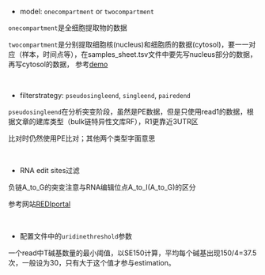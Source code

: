 - model: `onecompartment` or `twocompartment`
  
`onecompartment`是全细胞提取物的数据

`twocompartment`是分别提取细胞核(nucleus)和细胞质的数据(cytosol)，要一一对应（样本，时间点等），在samples_sheet.tsv文件中要先写nucleus部分的数据，再写cytosol的数据，
  参考[demo](https://github.com/IMSBCompBio/Halfpipe/blob/main/docs/mocksamplesheet_singleend_twocompartment.tsv)

</br>

- filterstrategy: `pseudosingleend`, `singleend`, `pairedend`

`pseudosingleend`在分析突变阶段，虽然是PE数据，但是只使用read1的数据，根据文章的建库类型（bulk链特异性文库RF），R1更靠近3UTR区

比对时仍然使用PE比对；其他两个类型字面意思

</br>

- RNA edit sites过滤
  
负链A_to_G的突变注意与RNA编辑位点A_to_I(A_to_G)的区分

参考网站[REDIportal](http://srv00.recas.ba.infn.it/atlas/download.html)

</br>

- 配置文件中的`uridinethreshold`参数

一个read中T碱基数量的最小阈值，以SE150计算，平均每个碱基出现150/4=37.5次，一般设为30，只有大于这个值才参与estimation。
